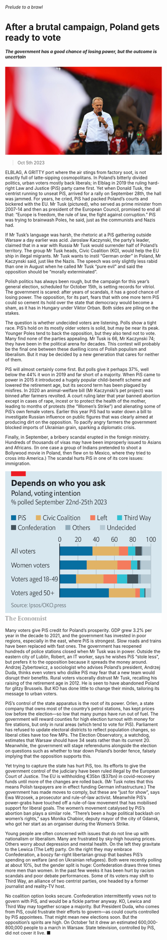 ###### Prelude to a brawl

# After a brutal campaign, Poland gets ready to vote 

##### The government has a good chance of losing power, but the outcome is uncertain 

![image](images/20231007_EUP001.jpg) 

> Oct 5th 2023 

ELBLAG, A GRITTY port where the air stings from factory soot, is not exactly full of latte-sipping cosmopolitans. In Poland’s bitterly divided politics, urban voters mostly back liberals; in Elblag in 2019 the ruling hard-right Law and Justice (PiS) party came first. Yet when Donald Tusk, the centrist running to unseat PiS, arrived for a rally on September 28th, the hall was jammed. For years, he cried, PiS had packed Poland’s courts and bickered with the EU. Mr Tusk (pictured), who served as prime minister from 2007-14 and then as president of the European Council, promised to end all that: “Europe is freedom, the rule of law, the fight against corruption.” PiS was trying to brainwash Poles, he said, just as the communists and Nazis had.

If Mr Tusk’s language was harsh, the rhetoric at a PiS gathering outside Warsaw a day earlier was acid. Jaroslaw Kaczynski, the party’s leader, claimed that in a war with Russia Mr Tusk would surrender half of Poland’s territory. The group Mr Tusk heads, Civic Coalition (KO), would help the EU ship in illegal migrants. Mr Tusk wants to instil “German order” in Poland, Mr Kaczynski said, just like the Nazis. The speech was only slightly less rabid than one in August when he called Mr Tusk “pure evil” and said the opposition should be “morally exterminated”.

Polish politics has always been rough, but the campaign for this year’s general election, scheduled for October 15th, is setting records for vitriol. The government is scared: after years of scandals, it has a good chance of losing power. The opposition, for its part, fears that with one more term PiS could so cement its hold over the state that democracy would become a sham, as it has in Hungary under Viktor Orban. Both sides are piling on the stakes.

The question is whether undecided voters are listening. Polls show a tight race. PiS’s hold on its mostly older voters is solid, but may be near its peak. Younger Poles tend to back the opposition, but they also tend not to vote. Many find none of the parties appealing. Mr Tusk is 66, Mr Kaczynski 74; they have been in the political arena for decades. This contest will probably be the final one between these duelling icons of Polish populism and liberalism. But it may be decided by a new generation that cares for neither of them.

PiS will almost certainly come first. But polls give it perhaps 37%, well below the 44% it won in 2019 and far short of a majority. When PiS came to power in 2015 it introduced a hugely popular child-benefit scheme and lowered the retirement age, but its second term has been plagued by misfires. In 2020 an animal-welfare bill (Mr Kaczynski’s pet project) was binned after farmers revolted. A court ruling later that year banned abortion except in cases of rape, incest or to protect the health of the mother, leading to months of protests (the “Women’s Strike”) and alienating some of PiS’s own female voters. Earlier this year PiS had to water down a bill to investigate Russian influence on public figures that was clearly aimed at producing dirt on the opposition. To pacify angry farmers the government blocked imports of Ukrainian grain, sparking a diplomatic crisis.

Finally, in September, a bribery scandal erupted in the foreign ministry. Hundreds of thousands of visas may have been improperly issued to Asians and Africans. (In one case a group of Indians pretended to shoot a Bollywood movie in Poland, then flew on to Mexico, where they tried to cross into America.) The scandal hurts PiS in one of its core issues: immigration.

![image](images/20231007_EUC815.png) 


Many voters give PiS credit for Poland’s prosperity. GDP grew 3.2% per year in the decade to 2021, and the government has invested in poor regions, especially in the east, where PiS is strongest. Slow roads and trains have been replaced with fast ones. The government has reopened hundreds of police stations closed when Mr Tusk was in power. Outside the eastern city of Lublin, Robert, an IT worker, says he wishes PiS “stole less”, but prefers it to the opposition because it spreads the money around. Andrzej Zybertowicz, a sociologist who advises Poland’s president, Andrzej Duda, thinks even voters who dislike PiS may fear that a new team would disrupt their benefits. Rural voters viscerally distrust Mr Tusk, recalling his raising of the retirement age in 2012. He is seen to have abandoned Poland for glitzy Brussels. But KO has done little to change their minds, tailoring its message to urban voters. 

PiS’s control of the state apparatus is the root of its power. Orlen, a state company that owns most of the country’s petrol stations, has kept prices low before the election—so low that many pumps have run out of fuel. The government will reward counties for high election turnout with money for fire stations, but only in rural areas (which tend to vote for PiS). Parliament has refused to update electoral districts to reflect population changes, so liberal cities have too few MPs. The Election Observatory, a watchdog, estimates that Warsaw should have 34 seats rather than its current 20. Meanwhile, the government will stage referendums alongside the election on questions such as whether to tear down Poland’s border fence, falsely implying that the opposition supports this.

Yet trying to capture the state has hurt PiS, too. Its efforts to give the government control of the judiciary have been ruled illegal by the European Court of Justice. The EU is withholding €35bn ($37bn) in covid-recovery funds until more of the changes are rolled back. (Mr Tusk notes that this means Polish taxpayers are in effect funding German infrastructure.) The government has made moves to comply, but these are “just for show”, says Ewa Wrzosek, a prosecutor and rule-of-law activist. Meanwhile PiS’s power-grabs have touched off a rule-of-law movement that has mobilised support for liberal goals. The women’s movement catalysed by PiS’s abortion ban plays a similar role. “There’s been a huge political backlash on women’s rights,” says Monika Chabior, deputy mayor of the city of Gdansk, who got her start as an organiser during the Women’s Strike.

Young people are often concerned with issues that do not line up with nationalism or liberalism. Many are frustrated by sky-high housing prices. Others worry about depression and mental health. On the left they gravitate to the Lewica (The Left) party. On the right they may embrace Confederation, a boozy far-right libertarian group that bashes PiS’s spending on welfare (and on Ukrainian refugees). Both were recently polling at about 10%, but the gender split is huge: Confederation draws three times more men than women. In the past few weeks it has been hurt by racism scandals and poor debate performances. Some of its voters may shift to Third Way, an alliance of two centrist parties, one headed by a former journalist and reality-TV host.

No coalition option looks secure. Confederation intermittently vows not to govern with PiS, and would be a fickle partner anyway. KO, Lewica and Third Way may together scrape a majority. But President Duda, who comes from PiS, could frustrate their efforts to govern—as could courts controlled by PiS appointees. That might mean new elections soon. But the opposition’s spirits are high. On October 1st it drew an estimated 600,000-800,000 people to a march in Warsaw. State television, controlled by PiS, did not cover it live. ■


